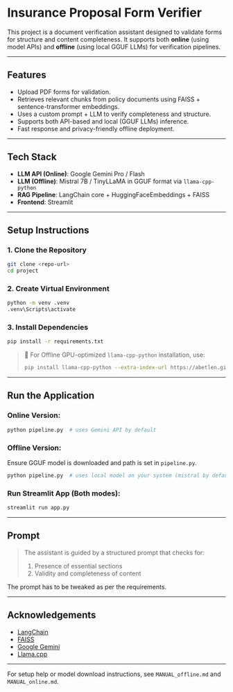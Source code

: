 # Insurance Proposal Form Verifier

This project is a document verification assistant designed to validate forms for structure and content completeness. It supports both **online** (using model APIs) and **offline** (using local GGUF LLMs) for verification pipelines.

---

## Features

* Upload PDF forms for validation.
* Retrieves relevant chunks from policy documents using FAISS + sentence-transformer embeddings.
* Uses a custom prompt + LLM to verify completeness and structure.
* Supports both API-based and local (GGUF LLMs) inference.
* Fast response and privacy-friendly offline deployment.

---

## Tech Stack

* **LLM API (Online)**: Google Gemini Pro / Flash
* **LLM (Offline)**: Mistral 7B / TinyLLaMA in GGUF format via `llama-cpp-python`
* **RAG Pipeline**: LangChain core + HuggingFaceEmbeddings + FAISS
* **Frontend**: Streamlit

---

## Setup Instructions

### 1. Clone the Repository

```bash
git clone <repo-url>
cd project
```

### 2. Create Virtual Environment

```bash
python -m venv .venv
.venv\Scripts\activate
```

### 3. Install Dependencies

```bash
pip install -r requirements.txt
```

> 📝 For Offline GPU-optimized `llama-cpp-python` installation, use:
>
> ```bash
> pip install llama-cpp-python --extra-index-url https://abetlen.github.io/llama-cpp-python/whl/avx2
> ```

---

## Run the Application

### Online Version:

```bash
python pipeline.py  # uses Gemini API by default
```

### Offline Version:

Ensure GGUF model is downloaded and path is set in `pipeline.py`.

```bash
python pipeline.py  # uses local model on your system (mistral by default)
```

### Run Streamlit App (Both modes):

```bash
streamlit run app.py
```

---

## Prompt

> The assistant is guided by a structured prompt that checks for:
>
> 1. Presence of essential sections
> 2. Validity and completeness of content

The prompt has to be tweaked as per the requirements.

---


## Acknowledgements

* [LangChain](https://www.langchain.com/)
* [FAISS](https://github.com/facebookresearch/faiss)
* [Google Gemini](https://ai.google.dev/)
* [Llama.cpp](https://github.com/ggerganov/llama.cpp)

---

For setup help or model download instructions, see `MANUAL_offline.md` and `MANUAL_online.md`.
